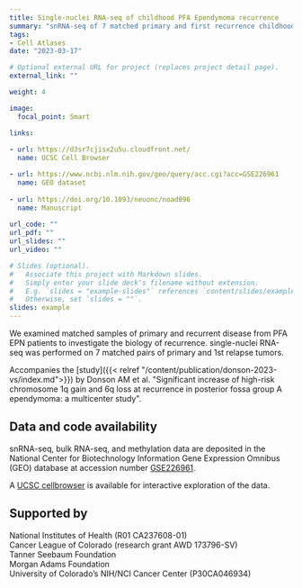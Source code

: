 ```yaml
---
title: Single-nuclei RNA-seq of childhood PFA Ependymoma recurrence 
summary: "snRNA-seq of 7 matched primary and first recurrence childhood EPN PFA samples"
tags: 
- Cell Atlases
date: "2023-03-17"

# Optional external URL for project (replaces project detail page).
external_link: ""

weight: 4

image:
  focal_point: Smart

links:
  
- url: https://d3sr7cjisx2u5u.cloudfront.net/
  name: UCSC Cell Browser 

- url: https://www.ncbi.nlm.nih.gov/geo/query/acc.cgi?acc=GSE226961
  name: GEO dataset
  
- url: https://doi.org/10.1093/neuonc/noad096
  name: Manuscript
  
url_code: ""
url_pdf: ""
url_slides: ""
url_video: ""

# Slides (optional).
#   Associate this project with Markdown slides.
#   Simply enter your slide deck's filename without extension.
#   E.g. `slides = "example-slides"` references `content/slides/example-slides.md`.
#   Otherwise, set `slides = ""`.
slides: example
---
```


We examined matched samples of primary and recurrent disease from PFA EPN patients to investigate the biology of recurrence. single-nuclei RNA-seq was performed on 7 matched pairs of primary and 1st relapse tumors.

Accompanies the [study]({{< relref "/content/publication/donson-2023-vs/index.md">}}) by Donson AM et al. "Significant increase of high-risk chromosome 1q gain and 6q loss at recurrence in posterior fossa group A ependymoma: a multicenter study".


## Data and code availability

snRNA-seq, bulk RNA-seq, and methylation data are deposited in the National Center for Biotechnology Information Gene Expression Omnibus (GEO) database at accession number [GSE226961](https://www.ncbi.nlm.nih.gov/geo/query/acc.cgi?acc=GSE226961).

A [UCSC cellbrowser](https://d3sr7cjisx2u5u.cloudfront.net/) is available for interactive exploration of the data.

## Supported by

National Institutes of Health (R01 CA237608-01)   
Cancer League of Colorado (research grant AWD 173796-SV)   
Tanner Seebaum Foundation  
Morgan Adams Foundation  
University of Colorado’s NIH/NCI Cancer Center (P30CA046934)  
